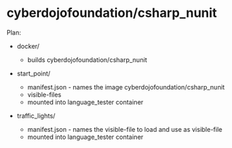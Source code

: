 # cyberdojofoundation/csharp_nunit

Plan:

- docker/
  * builds cyberdojofoundation/csharp_nunit

- start_point/
  * manifest.json - names the image cyberdojofoundation/csharp_nunit
  * visible-files
  * mounted into language_tester container

- traffic_lights/
  * manifest.json - names the visible-file to load and use as visible-file
  * mounted into language_tester container
